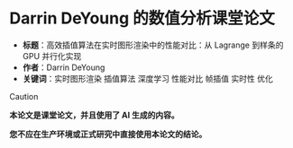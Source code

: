# Darrin DeYoung 的数值分析课堂论文

- **标题**：高效插值算法在实时图形渲染中的性能对比：从 Lagrange 到样条的 GPU 并行化实现
- **作者**：Darrin DeYoung
- **关键词**：实时图形渲染 插值算法 深度学习 性能对比 帧插值 实时性 优化

> [!CAUTION]
>
> **本论文是课堂论文，并且使用了 AI 生成的内容。**
>
> **您不应在生产环境或正式研究中直接使用本论文的结论。**